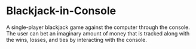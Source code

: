 # Blackjack-in-Console
A single-player blackjack game against the computer through the console. The user can bet an imaginary amount of money that is tracked along with the wins, losses, and ties by interacting with the console.
